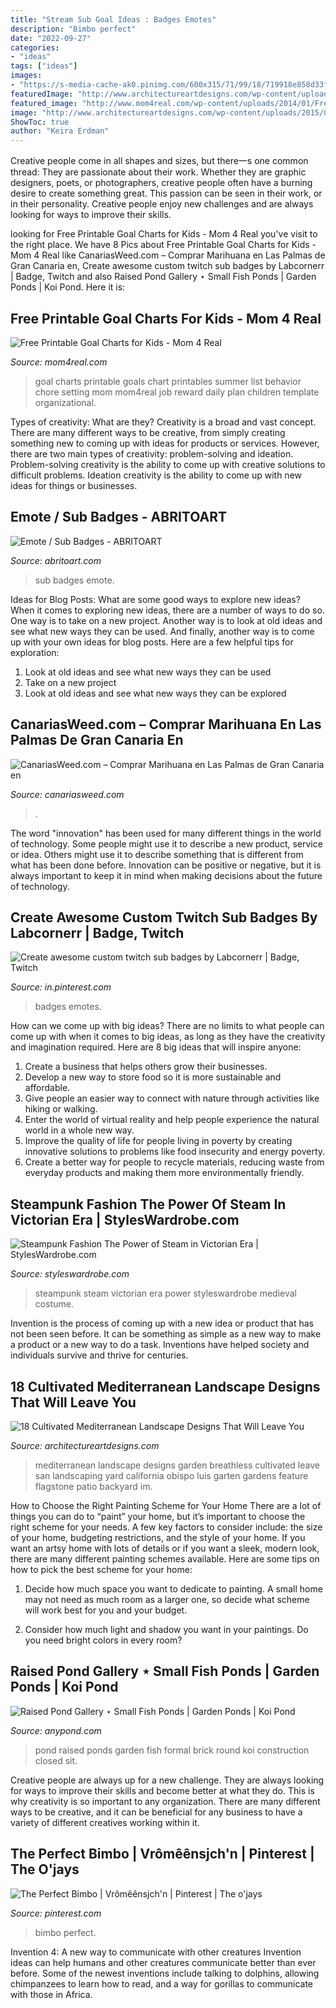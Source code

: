 ```yaml
---
title: "Stream Sub Goal Ideas : Badges Emotes"
description: "Bimbo perfect"
date: "2022-09-27"
categories:
- "ideas"
tags: ["ideas"]
images:
- "https://s-media-cache-ak0.pinimg.com/600x315/71/99/18/719918e858d33f849611a8f26c364cf2.jpg"
featuredImage: "http://www.architectureartdesigns.com/wp-content/uploads/2015/07/18-Cultivated-Mediterranean-Landscape-Designs-That-Will-Leave-You-Breathless-12.jpg"
featured_image: "http://www.mom4real.com/wp-content/uploads/2014/01/Free-Printable-Goal-Charts-for-Kids.jpg"
image: "http://www.architectureartdesigns.com/wp-content/uploads/2015/07/18-Cultivated-Mediterranean-Landscape-Designs-That-Will-Leave-You-Breathless-12.jpg"
ShowToc: true
author: "Keira Erdman"
---
```



Creative people come in all shapes and sizes, but there一s one common thread: They are passionate about their work. Whether they are graphic designers, poets, or photographers, creative people often have a burning desire to create something great. This passion can be seen in their work, or in their personality. Creative people enjoy new challenges and are always looking for ways to improve their skills.

	

		
looking for Free Printable Goal Charts for Kids - Mom 4 Real you've visit to the right place. We have 8 Pics about Free Printable Goal Charts for Kids - Mom 4 Real like CanariasWeed.com – Comprar Marihuana en Las Palmas de Gran Canaria en, Create awesome custom twitch sub badges by Labcornerr | Badge, Twitch and also Raised Pond Gallery ⋆ Small Fish Ponds | Garden Ponds | Koi Pond. Here it is:
		
    
## Free Printable Goal Charts For Kids - Mom 4 Real

<img loading=lazy src="http://www.mom4real.com/wp-content/uploads/2014/01/Free-Printable-Goal-Charts-for-Kids.jpg" onerror="this.onerror=null;this.src='https://tse1.mm.bing.net/th?id=OIP.J2Pi6Zd271tNbK8AG8w67QHaLD&amp;pid=15.1';" alt="Free Printable Goal Charts for Kids - Mom 4 Real">

_Source: mom4real.com_

>goal charts printable goals chart printables summer list behavior chore setting mom mom4real job reward daily plan children template organizational. 

	

Types of creativity: What are they?
Creativity is a broad and vast concept. There are many different ways to be creative, from simply creating something new to coming up with ideas for products or services. However, there are two main types of creativity: problem-solving and ideation. Problem-solving creativity is the ability to come up with creative solutions to difficult problems. Ideation creativity is the ability to come up with new ideas for things or businesses.

    
## Emote / Sub Badges - ABRITOART

<img loading=lazy src="https://www.abritoart.com/uploads/6/0/3/6/60362105/sub.jpg" onerror="this.onerror=null;this.src='https://tse1.mm.bing.net/th?id=OIP.I1oVXoD3K2Uvgocav-N9nQHaHa&amp;pid=15.1';" alt="Emote / Sub Badges - ABRITOART">

_Source: abritoart.com_

>sub badges emote. 

	

Ideas for Blog Posts: What are some good ways to explore new ideas?
When it comes to exploring new ideas, there are a number of ways to do so. One way is to take on a new project. Another way is to look at old ideas and see what new ways they can be used. And finally, another way is to come up with your own ideas for blog posts. Here are a few helpful tips for exploration: 
1. Look at old ideas and see what new ways they can be used
2. Take on a new project
3. Look at old ideas and see what new ways they can be explored  
    
## CanariasWeed.com – Comprar Marihuana En Las Palmas De Gran Canaria En

<img loading=lazy src="https://canariasweed.com/wp-content/uploads/2020/09/Screenshot_20200908-153609_WhatsApp-473x1024.jpg" onerror="this.onerror=null;this.src='https://tse3.mm.bing.net/th?id=OIP.eV6QzZWiGqt39e-7m5f7DwAAAA&amp;pid=15.1';" alt="CanariasWeed.com – Comprar Marihuana en Las Palmas de Gran Canaria en">

_Source: canariasweed.com_

>. 

	

The word "innovation" has been used for many different things in the world of technology. Some people might use it to describe a new product, service or idea. Others might use it to describe something that is different from what has been done before. Innovation can be positive or negative, but it is always important to keep it in mind when making decisions about the future of technology.

    
## Create Awesome Custom Twitch Sub Badges By Labcornerr | Badge, Twitch

<img loading=lazy src="https://i.pinimg.com/736x/c4/a8/ae/c4a8aef9b516f891b3e70a27b3b2bd78.jpg" onerror="this.onerror=null;this.src='https://tse1.mm.bing.net/th?id=OIP.Olk9Ucmkt_esOyzjBQEDqQHaFA&amp;pid=15.1';" alt="Create awesome custom twitch sub badges by Labcornerr | Badge, Twitch">

_Source: in.pinterest.com_

>badges emotes. 

	

How can we come up with big ideas?
There are no limits to what people can come up with when it comes to big ideas, as long as they have the creativity and imagination required. Here are 8 big ideas that will inspire anyone:
1. Create a business that helps others grow their businesses. 
2. Develop a new way to store food so it is more sustainable and affordable. 
3. Give people an easier way to connect with nature through activities like hiking or walking. 
4. Enter the world of virtual reality and help people experience the natural world in a whole new way. 
5. Improve the quality of life for people living in poverty by creating innovative solutions to problems like food insecurity and energy poverty. 
6. Create a better way for people to recycle materials, reducing waste from everyday products and making them more environmentally friendly. 

    
## Steampunk Fashion The Power Of Steam In Victorian Era | StylesWardrobe.com

<img loading=lazy src="https://www.styleswardrobe.com/wp-content/uploads/2016/01/Steampunk-Fashion-1-500x707.jpg" onerror="this.onerror=null;this.src='https://tse4.mm.bing.net/th?id=OIP.BNCmmkOvCWpU1wAAuauRLAHaKe&amp;pid=15.1';" alt="Steampunk Fashion The Power of Steam in Victorian Era | StylesWardrobe.com">

_Source: styleswardrobe.com_

>steampunk steam victorian era power styleswardrobe medieval costume. 

	

Invention is the process of coming up with a new idea or product that has not been seen before. It can be something as simple as a new way to make a product or a new way to do a task. Inventions have helped society and individuals survive and thrive for centuries.

    
## 18 Cultivated Mediterranean Landscape Designs That Will Leave You

<img loading=lazy src="http://www.architectureartdesigns.com/wp-content/uploads/2015/07/18-Cultivated-Mediterranean-Landscape-Designs-That-Will-Leave-You-Breathless-12.jpg" onerror="this.onerror=null;this.src='https://tse3.mm.bing.net/th?id=OIP.KGlXO7uCsWjVUlcsMuxuQgHaE7&amp;pid=15.1';" alt="18 Cultivated Mediterranean Landscape Designs That Will Leave You">

_Source: architectureartdesigns.com_

>mediterranean landscape designs garden breathless cultivated leave san landscaping yard california obispo luis garten gardens feature flagstone patio backyard im. 

	

How to Choose the Right Painting Scheme for Your Home
There are a lot of things you can do to “paint” your home, but it’s important to choose the right scheme for your needs. A few key factors to consider include: the size of your home, budgeting restrictions, and the style of your home. If you want an artsy home with lots of details or if you want a sleek, modern look, there are many different painting schemes available. Here are some tips on how to pick the best scheme for your home:
1. Decide how much space you want to dedicate to painting. A small home may not need as much room as a larger one, so decide what scheme will work best for you and your budget.

2. Consider how much light and shadow you want in your paintings. Do you need bright colors in every room?

    
## Raised Pond Gallery ⋆ Small Fish Ponds | Garden Ponds | Koi Pond

<img loading=lazy src="https://anypond.com/wp-content/uploads/2015/12/raised-round-brick-pond-pond-construction-milton-keynes-uk1.jpg" onerror="this.onerror=null;this.src='https://tse2.mm.bing.net/th?id=OIP.cVJXuJsw5RL4QukUfP8ukwHaFj&amp;pid=15.1';" alt="Raised Pond Gallery ⋆ Small Fish Ponds | Garden Ponds | Koi Pond">

_Source: anypond.com_

>pond raised ponds garden fish formal brick round koi construction closed sit. 

	

Creative people are always up for a new challenge. They are always looking for ways to improve their skills and become better at what they do. This is why creativity is so important to any organization. There are many different ways to be creative, and it can be beneficial for any business to have a variety of different creatives working within it.

    
## The Perfect Bimbo | Vrômêênsjch&#039;n | Pinterest | The O&#039;jays

<img loading=lazy src="https://s-media-cache-ak0.pinimg.com/600x315/71/99/18/719918e858d33f849611a8f26c364cf2.jpg" onerror="this.onerror=null;this.src='https://tse3.mm.bing.net/th?id=OIP.51FuGO3GYVEKTbCqJ1rsSQHaD4&amp;pid=15.1';" alt="The Perfect Bimbo | Vrômêênsjch&#039;n | Pinterest | The o&#039;jays">

_Source: pinterest.com_

>bimbo perfect. 

	

Invention 4: A new way to communicate with other creatures
Invention ideas can help humans and other creatures communicate better than ever before. Some of the newest inventions include talking to dolphins, allowing chimpanzees to learn how to read, and a way for gorillas to communicate with those in Africa.

